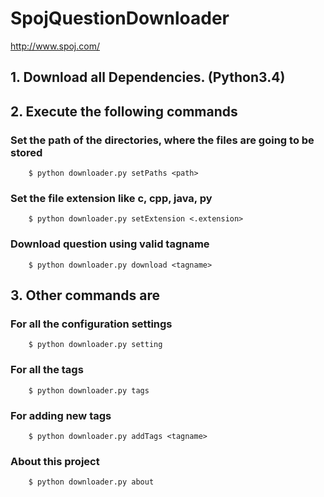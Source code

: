# SpojQuestionDownloader
http://www.spoj.com/
## 1. Download all Dependencies. (Python3.4)
## 2. Execute the following commands
###    Set the path of the directories, where the files are going to be stored
        $ python downloader.py setPaths <path>
###    Set the file extension like c, cpp, java, py
        $ python downloader.py setExtension <.extension>
###    Download question using valid tagname
        $ python downloader.py download <tagname>
## 3. Other commands are
###    For all the configuration settings
        $ python downloader.py setting
###    For all the tags
        $ python downloader.py tags
###    For adding new tags
        $ python downloader.py addTags <tagname>
###    About this project
        $ python downloader.py about

